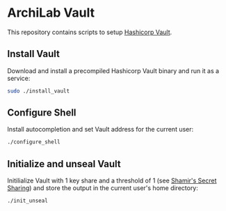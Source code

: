 # ArchiLab Vault

This repository contains scripts to setup
[Hashicorp Vault](https://www.vaultproject.io/).

## Install Vault

Download and install a precompiled Hashicorp Vault binary and run it as a
service:

```bash
sudo ./install_vault
```

## Configure Shell

Install autocompletion and set Vault address for the current user:

```bash
./configure_shell
```

## Initialize and unseal Vault

Initilialize Vault with 1 key share and a threshold of 1 (see
[Shamir's Secret Sharing](https://en.wikipedia.org/wiki/Shamir%27s_Secret_Sharing))
and store the output in the current user's home directory:

```bash
./init_unseal
```
